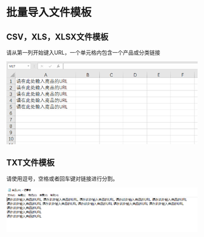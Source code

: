 # 批量导入文件模板

## CSV，XLS，XLSX文件模板

请从第一列开始键入URL，一个单元格内包含一个产品或分类链接

![](.gitbook/assets/Excel.png)

## TXT文件模板

请使用逗号，空格或者回车键对链接进行分割。

![](.gitbook/assets/TXT.png)
